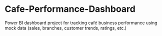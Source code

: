 # Cafe-Performance-Dashboard
Power BI dashboard project for tracking café business performance using mock data (sales, branches, customer trends, ratings, etc.)
